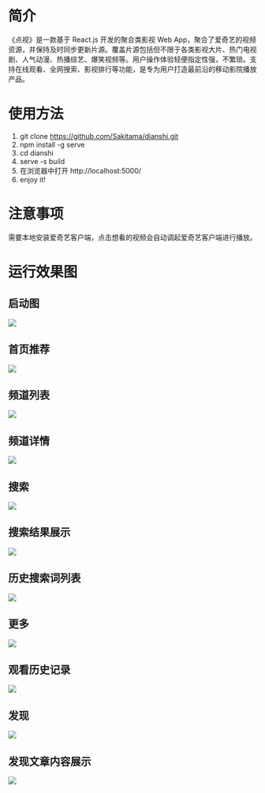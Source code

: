 # 简介

《点视》是一款基于 React.js 开发的聚合类影视 Web App，聚合了爱奇艺的视频资源，并保持及时同步更新片源。覆盖片源包括但不限于各类影视大片、热门电视剧、人气动漫、热播综艺、爆笑视频等。用户操作体验轻便指定性强，不繁琐。支持在线观看、全网搜索、影视排行等功能，是专为用户打造最前沿的移动影院播放产品。

# 使用方法

1. git clone https://github.com/Sakitama/dianshi.git
1. npm install -g serve
1. cd dianshi
1. serve -s build
1. 在浏览器中打开 http://localhost:5000/
1. enjoy it!

# 注意事项

需要本地安装爱奇艺客户端，点击想看的视频会自动调起爱奇艺客户端进行播放。

# 运行效果图

## 启动图

![](./demo/start.png)

## 首页推荐

![](./demo/newest.png)

## 频道列表

![](./demo/channel.png)

## 频道详情

![](./demo/channel-detail.png)

## 搜索

![](./demo/search.png)

## 搜索结果展示

![](./demo/search-result.png)

## 历史搜索词列表

![](./demo/search-history.png)

## 更多

![](./demo/more.png)

## 观看历史记录

![](./demo/view-history.png)

## 发现

![](./demo/find.png)

## 发现文章内容展示

![](./demo/find-detail.png)